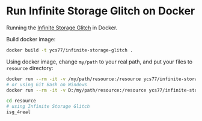 # Run Infinite Storage Glitch on Docker

Running the [Infinite Storage Glitch](https://github.com/DvorakDwarf/Infinite-Storage-Glitch) in Docker.

Build docker image:

```bash
docker build -t ycs77/infinite-storage-glitch .
```

Using docker image, change `my/path` to your real path, and put your files to `resource` directory:

```bash
docker run --rm -it -v /my/path/resource:/resource ycs77/infinite-storage-glitch
# or using Git Bash on Windows
docker run --rm -it -v D:/my/path/resource:/resource ycs77/infinite-storage-glitch

cd resource
# using Infinite Storage Glitch
isg_4real
```
